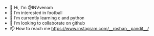 - 👋 Hi, I’m @INVvenom
- 👀 I’m interested in football
- 🌱 I’m currently learning c and python
- 💞️ I’m looking to collaborate on github 
- 📫 How to reach me https://www.instagram.com/__roshan__pandit__/


<!---
INVvenom/INVvenom is a ✨ special ✨ repository because its `README.md` (this file) appears on your GitHub profile.
You can click the Preview link to take a look at your changes.
--->
